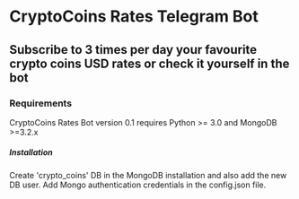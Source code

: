 # CryptoCoins Rates Telegram Bot

## Subscribe to 3 times per day your favourite crypto coins USD rates or check it yourself in the bot 

### Requirements

CryptoCoins Rates Bot version 0.1 requires Python >= 3.0 and MongoDB >=3.2.x

##### Installation

Create 'crypto_coins' DB in the MongoDB installation and also add the new DB user.
Add Mongo authentication credentials in the config.json file.
